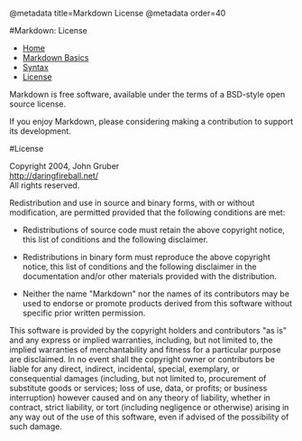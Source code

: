 @metadata title=Markdown License
@metadata order=40

[mdhome]: /pylabsdoc/#/alkiradocs/Markdown_Home
[basics]: /pylabsdoc/#/alkiradocs/Basics
[syntax]: http://daringfireball.net/projects/markdown/syntax
[license]: /pylabsdoc/#/alkiradocs/License


#Markdown: License

* [Home][mdhome]
* [Markdown Basics][basics]
* [Syntax][syntax]
* [License][license]

Markdown is free software, available under the terms of a BSD-style open source license.

If you enjoy Markdown, please considering making a contribution to support its development.


#License

<p>Copyright 2004, John Gruber <br />
<a href="http://daringfireball.net/">http://daringfireball.net/</a> <br />
All rights reserved.</p>

<p>Redistribution and use in source and binary forms, with or without
modification, are permitted provided that the following conditions are
met:</p>

<ul>
<li><p>Redistributions of source code must retain the above copyright notice,
this list of conditions and the following disclaimer.</p></li>
<li><p>Redistributions in binary form must reproduce the above copyright
notice, this list of conditions and the following disclaimer in the
documentation and/or other materials provided with the distribution.</p></li>
<li><p>Neither the name "Markdown" nor the names of its contributors may
be used to endorse or promote products derived from this software
without specific prior written permission.</p></li>
</ul>

<p>This software is provided by the copyright holders and contributors "as
is" and any express or implied warranties, including, but not limited
to, the implied warranties of merchantability and fitness for a
particular purpose are disclaimed. In no event shall the copyright owner
or contributors be liable for any direct, indirect, incidental, special,
exemplary, or consequential damages (including, but not limited to,
procurement of substitute goods or services; loss of use, data, or
profits; or business interruption) however caused and on any theory of
liability, whether in contract, strict liability, or tort (including
negligence or otherwise) arising in any way out of the use of this
software, even if advised of the possibility of such damage.</p>
